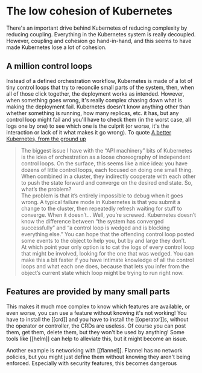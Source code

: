 # The low cohesion of Kubernetes
There's an important drive behind Kubernetes of reducing complexity by reducing coupling. Everything in the Kubernetes system is really decoupled. However, coupling and cohesion go hand-in-hand, and this seems to have made Kubernetes lose a lot of cohesion.

## A million control loops
Instead of a defined orchestration workflow, Kubernetes is made of a lot of tiny control loops that try to reconcile small parts of the system, then, when all of those click together, the deployment works as intended. However, when something goes wrong, it's really complex chasing down what is making the deployment fail. Kubernetes doesn't know anything other than whether something is running, how many replicas, etc. it has, but any control loop might fail and you'll have to check them (in the worst case, all logs one by one) to see which one is the culprit (or worse, it's the interaction or lack of it what makes it go wrong). To quote [A better Kubernetes, from the ground up](https://blog.dave.tf/post/new-kubernetes/)

> The biggest issue I have with the “API machinery” bits of Kubernetes is the idea of orchestration as a loose choreography of independent control loops. On the surface, this seems like a nice idea: you have dozens of little control loops, each focused on doing one small thing. When combined in a cluster, they indirectly cooperate with each other to push the state forward and converge on the desired end state. So, what’s the problem?  
The problem is that it’s entirely impossible to debug when it goes wrong. A typical failure mode in Kubernetes is that you submit a change to the cluster, then repeatedly refresh waiting for stuff to converge. When it doesn’t… Well, you’re screwed. Kubernetes doesn’t know the difference between “the system has converged successfully” and “a control loop is wedged and is blocking everything else.” You can hope that the offending control loop posted some events to the object to help you, but by and large they don’t.  
At which point your only option is to cat the logs of every control loop that might be involved, looking for the one that was wedged. You can make this a bit faster if you have intimate knowledge of all the control loops and what each one does, because that lets you infer from the object’s current state which loop might be trying to run right now.

## Features are provided by many small parts
This makes it much moe complex to know which features are available, or even worse, you can use a feature without knowing it's not working! You have to install the [[crd]] and you have to install the [[operator]]s, without the operator or controller, the CRDs are useless. Of course you can post them, get them, delete them, but they won't be used by anything! Some tools like [[helm]] can help to alleviate this, but it might become an issue.

Another example is networking with [[flannel]]. Flannel has no network policies, but you might just define them without knowing they aren't being enforced. Especially with security features, this becomes dangerous
